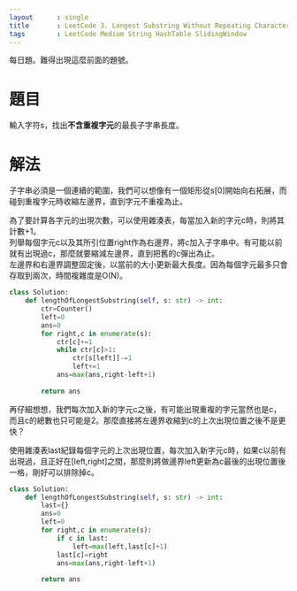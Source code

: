 ```yaml
--- 
layout      : single
title       : LeetCode 3. Longest Substring Without Repeating Characters
tags        : LeetCode Medium String HashTable SlidingWindow
---
```

每日題。難得出現這麼前面的題號。

# 題目
輸入字符s，找出**不含重複字元**的最長子字串長度。  

# 解法
子字串必須是一個連續的範圍，我們可以想像有一個矩形從s[0]開始向右拓展，而碰到重複字元時收縮左邊界，直到字元不重複為止。  

為了要計算各字元的出現次數，可以使用雜湊表，每當加入新的字元c時，則將其計數+1。  
列舉每個字元c以及其所引位置right作為右邊界，將c加入子字串中。有可能以前就有出現過c，那麼就要縮減左邊界，直到把舊的c彈出為止。  
左邊界和右邊界調整固定後，以當前的大小更新最大長度。因為每個字元最多只會存取到兩次，時間複雜度是O(N)。  

```python
class Solution:
    def lengthOfLongestSubstring(self, s: str) -> int:
        ctr=Counter()
        left=0
        ans=0
        for right,c in enumerate(s):
            ctr[c]+=1
            while ctr[c]>1:
                ctr[s[left]]-=1
                left+=1
            ans=max(ans,right-left+1)
            
        return ans
```

再仔細想想，我們每次加入新的字元c之後，有可能出現重複的字元當然也是c，而且c的總數也只可能是2。那麼直接將左邊界收縮到c的上次出現位置之後不是更快？  

使用雜湊表last紀錄每個字元的上次出現位置，每次加入新字元c時，如果c以前有出現過，且正好在[left,right]之間，那麼則將做邊界left更新為c最後的出現位置後一格，剛好可以排除掉c。

```python
class Solution:
    def lengthOfLongestSubstring(self, s: str) -> int:
        last={}
        ans=0
        left=0
        for right,c in enumerate(s):
            if c in last:
                left=max(left,last[c]+1)
            last[c]=right
            ans=max(ans,right-left+1)
            
        return ans
```
